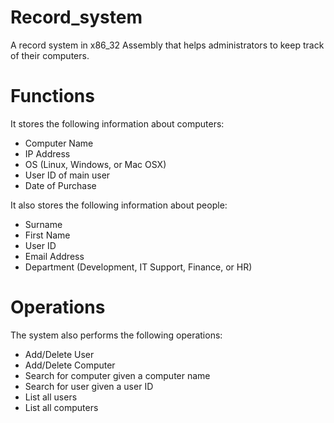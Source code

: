 # Record_system
A record system in x86_32 Assembly that helps administrators to keep track of their computers.

# Functions
It stores the following information about computers:
 - Computer Name
 - IP Address
 - OS (Linux, Windows, or Mac OSX)
 - User ID of main user
 - Date of Purchase

It also stores the following information about people:
 - Surname
 - First Name
 - User ID
 - Email Address 
 - Department (Development, IT Support, Finance, or HR)

# Operations
The system also performs the following operations:
 - Add/Delete User
 - Add/Delete Computer
 - Search for computer given a computer name
 - Search for user given a user ID
 - List all users
 - List all computers 
